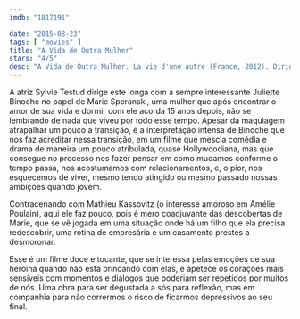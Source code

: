 ```yaml
---
imdb: "1817191"

date: "2015-08-23"
tags: [ "movies" ]
title: "A Vida de Outra Mulher"
stars: "4/5"
desc: "A Vida de Outra Mulher. La vie d'une autre (France, 2012). Dirigido por Sylvie Testud. Escrito por Frederique Deghelt, Claire Lemaréchal, Sylvie Testud. Com Juliette Binoche, Mathieu Kassovitz, Aure Atika, Danièle Lebrun, Vernon Dobtcheff, Yvi Dachary-Le Béon, François Berléand, Marie-Christine Adam, Nicolas Carpentier."
---
```

A atriz Sylvie Testud dirige este longa com a sempre interessante Juliette Binoche no papel de Marie Speranski, uma mulher que após encontrar o amor de sua vida e dormir com ele acorda 15 anos depois, não se lembrando de nada que viveu por todo esse tempo. Apesar da maquiagem atrapalhar um pouco a transição, é a interpretação intensa de Binoche que nos faz acreditar nessa transição, em um filme que mescla comédia e drama de maneira um pouco atribulada, quase Hollywoodiana, mas que consegue no processo nos fazer pensar em como mudamos conforme o tempo passa, nos acostumamos com relacionamentos, e, o pior, nos esquecemos de viver, mesmo tendo atingido ou mesmo passado nossas ambições quando jovem.

Contracenando com Mathieu Kassovitz (o interesse amoroso em Amélie Poulain), aqui ele faz pouco, pois é mero coadjuvante das descobertas de Marie, que se vê jogada em uma situação onde há um filho que ela precisa redescobrir, uma rotina de empresária e um casamento prestes a desmoronar.

Esse é um filme doce e tocante, que se interessa pelas emoções de sua heroína quando não está brincando com elas, e apetece os corações mais sensíveis com momentos e diálogos que poderiam ser repetidos por muitos de nós. Uma obra para ser degustada a sós para reflexão, mas em companhia para não corrermos o risco de ficarmos depressivos ao seu final.
